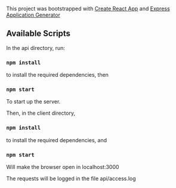 This project was bootstrapped with [Create React App](https://github.com/facebook/create-react-app) and [Express Application Generator](https://expressjs.com/en/starter/generator.html)

## Available Scripts

In the api directory, run:


### `npm install`

to install the required dependencies, then

### `npm start`

To start up the server.


Then, in the client directory, 


### `npm install`

to install the required dependencies, and

### `npm start`

Will make the browser open in localhost:3000

The requests will be logged in the file api/access.log
